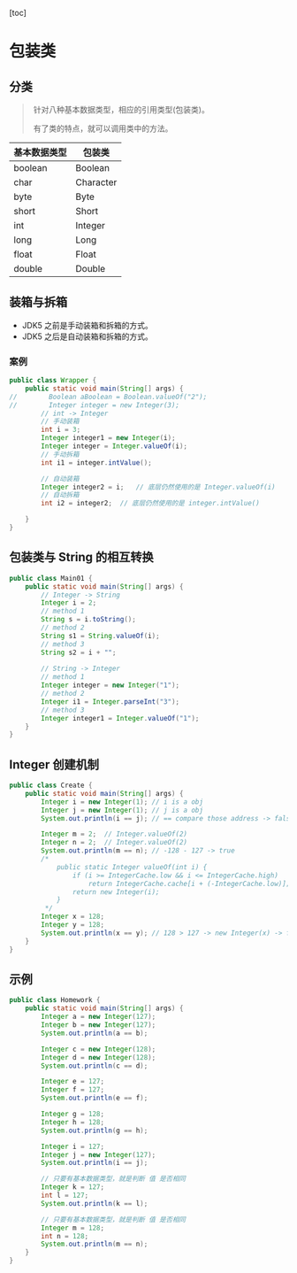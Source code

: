 [toc]

# 包装类

## 分类

> ​	针对八种基本数据类型，相应的引用类型(包装类)。
>
> ​	有了类的特点，就可以调用类中的方法。

| 基本数据类型 | 包装类    |
| ------------ | --------- |
| boolean      | Boolean   |
| char         | Character |
| byte         | Byte      |
| short        | Short     |
| int          | Integer   |
| long         | Long      |
| float        | Float     |
| double       | Double    |

## 装箱与拆箱

- JDK5 之前是手动装箱和拆箱的方式。
- JDK5 之后是自动装箱和拆箱的方式。

### 案例

```java
public class Wrapper {
    public static void main(String[] args) {
//        Boolean aBoolean = Boolean.valueOf("2");
//        Integer integer = new Integer(3);
        // int -> Integer
        // 手动装箱
        int i = 3;
        Integer integer1 = new Integer(i);
        Integer integer = Integer.valueOf(i);
        // 手动拆箱
        int i1 = integer.intValue();

        // 自动装箱
        Integer integer2 = i;   // 底层仍然使用的是 Integer.valueOf(i)
        // 自动拆箱
        int i2 = integer2;  // 底层仍然使用的是 integer.intValue()

    }
}
```

## 包装类与 String 的相互转换

```java
public class Main01 {
    public static void main(String[] args) {
        // Integer -> String
        Integer i = 2;
        // method 1
        String s = i.toString();
        // method 2
        String s1 = String.valueOf(i);
        // method 3
        String s2 = i + "";
        
        // String -> Integer
        // method 1
        Integer integer = new Integer("1");
        // method 2
        Integer i1 = Integer.parseInt("3");
        // method 3
        Integer integer1 = Integer.valueOf("1");
    }
}
```

## Integer 创建机制

```java
public class Create {
    public static void main(String[] args) {
        Integer i = new Integer(1); // i is a obj
        Integer j = new Integer(1); // j is a obj
        System.out.println(i == j); // == compare those address -> false

        Integer m = 2;  // Integer.valueOf(2)
        Integer n = 2;  // Integer.valueOf(2)
        System.out.println(m == n); // -128 - 127 -> true
        /*
            public static Integer valueOf(int i) {
                if (i >= IntegerCache.low && i <= IntegerCache.high)
                    return IntegerCache.cache[i + (-IntegerCache.low)];
                return new Integer(i);
            }
         */
        Integer x = 128;
        Integer y = 128;
        System.out.println(x == y); // 128 > 127 -> new Integer(x) -> false
    }
}
```

## 示例

```java
public class Homework {
    public static void main(String[] args) {
        Integer a = new Integer(127);
        Integer b = new Integer(127);
        System.out.println(a == b);

        Integer c = new Integer(128);
        Integer d = new Integer(128);
        System.out.println(c == d);

        Integer e = 127;
        Integer f = 127;
        System.out.println(e == f);

        Integer g = 128;
        Integer h = 128;
        System.out.println(g == h);

        Integer i = 127;
        Integer j = new Integer(127);
        System.out.println(i == j);

        // 只要有基本数据类型，就是判断 值 是否相同
        Integer k = 127;
        int l = 127;
        System.out.println(k == l);

        // 只要有基本数据类型，就是判断 值 是否相同
        Integer m = 128;
        int n = 128;
        System.out.println(m == n);
    }
}
```


